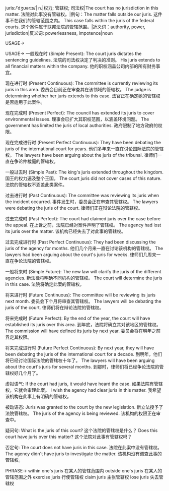 juris:/ˈdʒʊərɪs/| n.|权力; 管辖权; 司法权|The court has no jurisdiction in this matter. 法院对此事没有管辖权。|例句：The matter falls outside our juris. 这件事不在我们的管辖范围之内。  This case falls within the juris of the federal courts.  这个案件属于联邦法院的管辖范围。|近义词：authority, power, jurisdiction|反义词:  powerlessness, impotence|noun

USAGE->

USAGE->
一般现在时 (Simple Present):
The court juris dictates the sentencing guidelines. 法院的司法权决定了判决的准则。
His juris extends to all financial matters within the company. 他的职权涵盖公司内部的所有财务事宜。


现在进行时 (Present Continuous):
The committee is currently reviewing its juris in this area. 委员会目前正在审查其在该领域的管辖权。
The judge is determining whether her juris extends to this case. 法官正在确定她的管辖权是否适用于此案件。


现在完成时 (Present Perfect):
The council has extended its juris to cover environmental issues. 理事会已扩大其职权范围，以涵盖环境问题。
The government has limited the juris of local authorities. 政府限制了地方政府的权限。


现在完成进行时 (Present Perfect Continuous):
They have been debating the juris of the international court for years. 他们多年来一直在讨论国际法院的管辖权。
The lawyers have been arguing about the juris of the tribunal. 律师们一直在争论仲裁庭的管辖权。


一般过去时 (Simple Past):
The king's juris extended throughout the kingdom. 国王的权力遍及整个王国。
The court juris did not cover cases of this nature. 法院的管辖权不涵盖此类案件。


过去进行时 (Past Continuous):
The committee was reviewing its juris when the incident occurred.  事件发生时，委员会正在审查其管辖权。
The lawyers were debating the juris of the court. 律师们正在辩论法院的管辖权。


过去完成时 (Past Perfect):
The court had claimed juris over the case before the appeal. 在上诉之前，法院已经对案件声明了管辖权。
The agency had lost its juris over the matter.  该机构已经失去了对此事的管辖权。


过去完成进行时 (Past Perfect Continuous):
They had been discussing the juris of the agency for months. 他们几个月来一直在讨论该机构的管辖权。
The lawyers had been arguing about the court's juris for weeks. 律师们几周来一直在争论法院的管辖权。


一般将来时 (Simple Future):
The new law will clarify the juris of the different agencies. 新法律将明确不同机构的管辖权。
The court will determine the juris in this case. 法院将确定此案的管辖权。


将来进行时 (Future Continuous):
The committee will be reviewing its juris next month. 委员会下个月将审查其管辖权。
The lawyers will be debating the juris of the court. 律师们将在辩论法院的管辖权。


将来完成时 (Future Perfect):
By the end of the year, the court will have established its juris over this area. 到年底，法院将确立其对该地区的管辖权。
The commission will have defined its juris by next year.  委员会将在明年之前界定其权限。


将来完成进行时 (Future Perfect Continuous):
By next year, they will have been debating the juris of the international court for a decade. 到明年，他们将已经讨论国际法院的管辖权十年了。
The lawyers will have been arguing about the court's juris for several months.  到那时，律师们将已经争论法院的管辖权好几个月了。


虚拟语气:
If the court had juris, it would have heard the case. 如果法院有管辖权，它就会审理此案。
I wish the agency had clear juris in this matter. 我希望该机构在此事上有明确的管辖权。


被动语态:
Juris was granted to the court by the new legislation. 新立法授予了法院管辖权。
The juris of the agency is being reviewed. 该机构的权限正在审查中。


疑问句:
What is the juris of this court?  这个法院的管辖权是什么？
Does this court have juris over this matter?  这个法院对此事有管辖权吗？


否定句:
The court does not have juris in this case.  法院在此案中没有管辖权。
The agency didn't have juris to investigate the matter. 该机构没有调查此事的管辖权。


PHRASE->
within one's juris  在某人的管辖范围内
outside one's juris  在某人的管辖范围之外
exercise juris 行使管辖权
claim juris  主张管辖权
lose juris 失去管辖权

